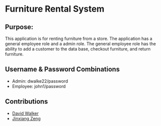 # Furniture Rental System

## Purpose:
This application is for renting furniture from a store. The application has a general employee role and a admin role. The general employee role has the ability to add a customer to the data base, checkout furniture, and return furniture.

## Username & Password Combinations
* Admin: dwalke22/password
* Employee: john1/password

## Contributions
* [David Walker](https://github.com/dwalke22)
* [Jinxiang Zeng](https://github.com/JinxiangZeng)
